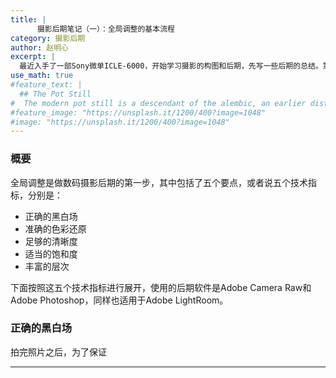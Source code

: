 ```yaml
---
title: |
      摄影后期笔记（一）：全局调整的基本流程
category: 摄影后期
author: 赵明心
excerpt: |
  最近入手了一部Sony微单ICLE-6000，开始学习摄影的构图和后期，先写一些后期的总结。第一篇是关于全局调整的，内容来自于李涛老师的《简单摄影后期高高手》视频课程。
use_math: true
#feature_text: |
  ## The Pot Still
#  The modern pot still is a descendant of the alembic, an earlier distillation device
#feature_image: "https://unsplash.it/1200/400?image=1048"
#image: "https://unsplash.it/1200/400?image=1048"
---
```

### 概要
全局调整是做数码摄影后期的第一步，其中包括了五个要点，或者说五个技术指标，分别是：
- 正确的黑白场
- 准确的色彩还原
- 足够的清晰度
- 适当的饱和度
- 丰富的层次

下面按照这五个技术指标进行展开，使用的后期软件是Adobe Camera Raw和Adobe Photoshop，同样也适用于Adobe LightRoom。

### 正确的黑白场
拍完照片之后，为了保证




---